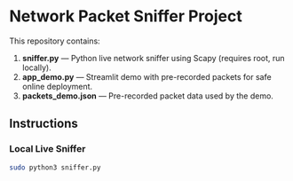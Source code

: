# Network Packet Sniffer Project

This repository contains:

1. **sniffer.py** — Python live network sniffer using Scapy (requires root, run locally).  
2. **app_demo.py** — Streamlit demo with pre-recorded packets for safe online deployment.  
3. **packets_demo.json** — Pre-recorded packet data used by the demo.

## Instructions

### Local Live Sniffer
```bash
sudo python3 sniffer.py
